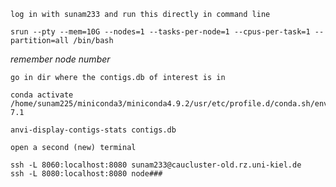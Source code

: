 
`log in with sunam233 and run this directly in command line`
```
srun --pty --mem=10G --nodes=1 --tasks-per-node=1 --cpus-per-task=1 --partition=all /bin/bash
```

*remember node number*

`go in dir where the contigs.db of interest is in`
```
conda activate /home/sunam225/miniconda3/miniconda4.9.2/usr/etc/profile.d/conda.sh/envs/anvio-7.1

anvi-display-contigs-stats contigs.db
```

`open a second (new) terminal`
```
ssh -L 8060:localhost:8080 sunam233@caucluster-old.rz.uni-kiel.de
ssh -L 8080:localhost:8080 node###
```